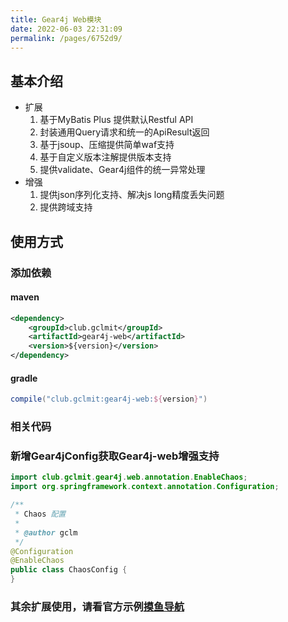 ```yaml
---
title: Gear4j Web模块
date: 2022-06-03 22:31:09
permalink: /pages/6752d9/
---
```


## 基本介绍

- 扩展
    1. 基于MyBatis Plus 提供默认Restful API
    2. 封装通用Query请求和统一的ApiResult返回
    3. 基于jsoup、压缩提供简单waf支持
    4. 基于自定义版本注解提供版本支持
    5. 提供validate、Gear4j组件的统一异常处理
- 增强
    1. 提供json序列化支持、解决js long精度丢失问题
    2. 提供跨域支持

## 使用方式

### 添加依赖

#### maven

```xml
<dependency>
    <groupId>club.gclmit</groupId>
    <artifactId>gear4j-web</artifactId>
    <version>${version}</version>
</dependency>
```

#### gradle

```groovy
compile("club.gclmit:gear4j-web:${version}")
```
### 相关代码

### 新增Gear4jConfig获取Gear4j-web增强支持

```java
import club.gclmit.gear4j.web.annotation.EnableChaos;
import org.springframework.context.annotation.Configuration;

/**
 * Chaos 配置
 *
 * @author gclm
 */
@Configuration
@EnableChaos
public class ChaosConfig {
}
```
### 其余扩展使用，请看官方示例[摸鱼导航](https://github.com/DandelionAdmin/mess-fish)
